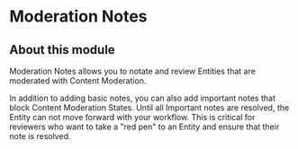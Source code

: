 Moderation Notes
====================

About this module
-----------------
Moderation Notes allows you to notate and review Entities that are moderated with Content Moderation.

In addition to adding basic notes, you can also add important notes that block Content Moderation States.
Until all Important notes are resolved, the Entity can not move forward with your workflow. This is critical for
reviewers who want to take a "red pen" to an Entity and ensure that their note is resolved.
